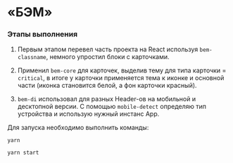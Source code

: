 # «БЭМ»

### Этапы выполнения

1. Первым этапом перевел часть проекта на React используя `bem-classname`, немного упростил блоки с карточками.

2. Применил `bem-core` для карточек, выделив тему для типа карточки = `critical`, в итоге у карточки применяется тема к иконке и основной части (иконка становится белой, а фон карточки красный).

3. `bem-di` использовал для разных Header-ов на мобильной и десктопной версии. С помощью `mobile-detect` определяю тип устройства и использую нужный инстанс App.

Для запуска необходимо выполнить команды:
```
yarn

yarn start
```
